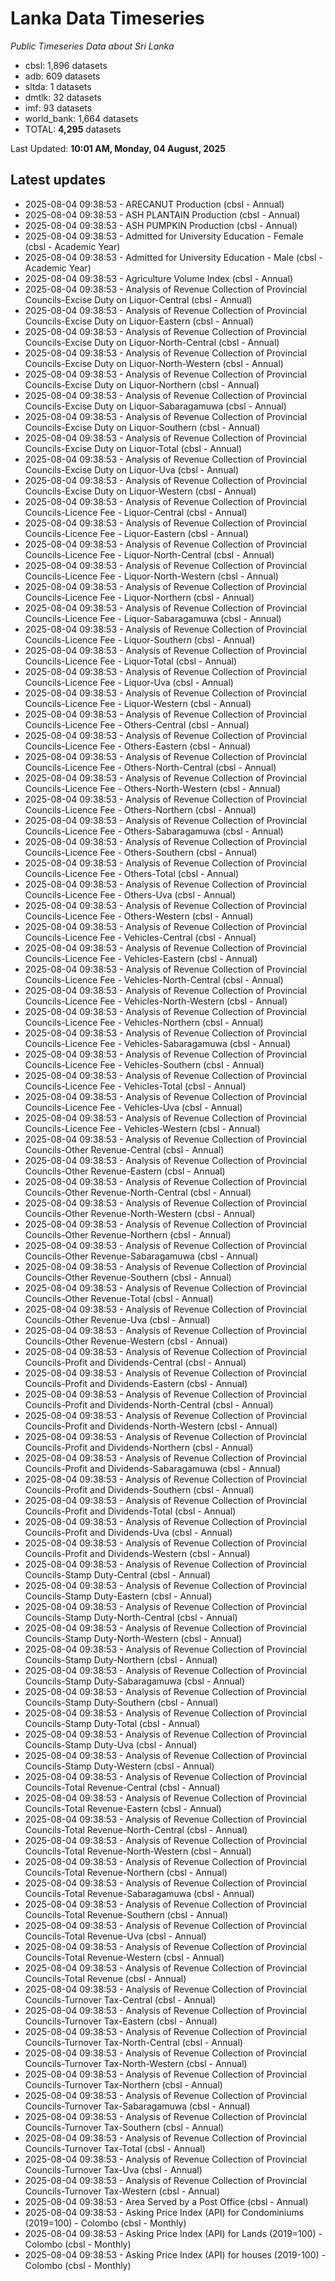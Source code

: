 # Lanka Data Timeseries
*Public Timeseries Data about Sri Lanka*

* cbsl: 1,896 datasets
* adb: 609 datasets
* sltda: 1 datasets
* dmtlk: 32 datasets
* imf: 93 datasets
* world_bank: 1,664 datasets
* TOTAL: **4,295** datasets

Last Updated: **10:01 AM, Monday, 04 August, 2025**

## Latest updates

* 2025-08-04 09:38:53 - ARECANUT Production (cbsl - Annual)
* 2025-08-04 09:38:53 - ASH PLANTAIN Production (cbsl - Annual)
* 2025-08-04 09:38:53 - ASH PUMPKIN Production (cbsl - Annual)
* 2025-08-04 09:38:53 - Admitted for University Education - Female (cbsl - Academic Year)
* 2025-08-04 09:38:53 - Admitted for University Education - Male (cbsl - Academic Year)
* 2025-08-04 09:38:53 - Agriculture Volume Index (cbsl - Annual)
* 2025-08-04 09:38:53 - Analysis of Revenue Collection of Provincial Councils-Excise Duty on Liquor-Central (cbsl - Annual)
* 2025-08-04 09:38:53 - Analysis of Revenue Collection of Provincial Councils-Excise Duty on Liquor-Eastern (cbsl - Annual)
* 2025-08-04 09:38:53 - Analysis of Revenue Collection of Provincial Councils-Excise Duty on Liquor-North-Central (cbsl - Annual)
* 2025-08-04 09:38:53 - Analysis of Revenue Collection of Provincial Councils-Excise Duty on Liquor-North-Western (cbsl - Annual)
* 2025-08-04 09:38:53 - Analysis of Revenue Collection of Provincial Councils-Excise Duty on Liquor-Northern (cbsl - Annual)
* 2025-08-04 09:38:53 - Analysis of Revenue Collection of Provincial Councils-Excise Duty on Liquor-Sabaragamuwa (cbsl - Annual)
* 2025-08-04 09:38:53 - Analysis of Revenue Collection of Provincial Councils-Excise Duty on Liquor-Southern (cbsl - Annual)
* 2025-08-04 09:38:53 - Analysis of Revenue Collection of Provincial Councils-Excise Duty on Liquor-Total (cbsl - Annual)
* 2025-08-04 09:38:53 - Analysis of Revenue Collection of Provincial Councils-Excise Duty on Liquor-Uva (cbsl - Annual)
* 2025-08-04 09:38:53 - Analysis of Revenue Collection of Provincial Councils-Excise Duty on Liquor-Western (cbsl - Annual)
* 2025-08-04 09:38:53 - Analysis of Revenue Collection of Provincial Councils-Licence Fee - Liquor-Central (cbsl - Annual)
* 2025-08-04 09:38:53 - Analysis of Revenue Collection of Provincial Councils-Licence Fee - Liquor-Eastern (cbsl - Annual)
* 2025-08-04 09:38:53 - Analysis of Revenue Collection of Provincial Councils-Licence Fee - Liquor-North-Central (cbsl - Annual)
* 2025-08-04 09:38:53 - Analysis of Revenue Collection of Provincial Councils-Licence Fee - Liquor-North-Western (cbsl - Annual)
* 2025-08-04 09:38:53 - Analysis of Revenue Collection of Provincial Councils-Licence Fee - Liquor-Northern (cbsl - Annual)
* 2025-08-04 09:38:53 - Analysis of Revenue Collection of Provincial Councils-Licence Fee - Liquor-Sabaragamuwa (cbsl - Annual)
* 2025-08-04 09:38:53 - Analysis of Revenue Collection of Provincial Councils-Licence Fee - Liquor-Southern (cbsl - Annual)
* 2025-08-04 09:38:53 - Analysis of Revenue Collection of Provincial Councils-Licence Fee - Liquor-Total (cbsl - Annual)
* 2025-08-04 09:38:53 - Analysis of Revenue Collection of Provincial Councils-Licence Fee - Liquor-Uva (cbsl - Annual)
* 2025-08-04 09:38:53 - Analysis of Revenue Collection of Provincial Councils-Licence Fee - Liquor-Western (cbsl - Annual)
* 2025-08-04 09:38:53 - Analysis of Revenue Collection of Provincial Councils-Licence Fee - Others-Central (cbsl - Annual)
* 2025-08-04 09:38:53 - Analysis of Revenue Collection of Provincial Councils-Licence Fee - Others-Eastern (cbsl - Annual)
* 2025-08-04 09:38:53 - Analysis of Revenue Collection of Provincial Councils-Licence Fee - Others-North-Central (cbsl - Annual)
* 2025-08-04 09:38:53 - Analysis of Revenue Collection of Provincial Councils-Licence Fee - Others-North-Western (cbsl - Annual)
* 2025-08-04 09:38:53 - Analysis of Revenue Collection of Provincial Councils-Licence Fee - Others-Northern (cbsl - Annual)
* 2025-08-04 09:38:53 - Analysis of Revenue Collection of Provincial Councils-Licence Fee - Others-Sabaragamuwa (cbsl - Annual)
* 2025-08-04 09:38:53 - Analysis of Revenue Collection of Provincial Councils-Licence Fee - Others-Southern (cbsl - Annual)
* 2025-08-04 09:38:53 - Analysis of Revenue Collection of Provincial Councils-Licence Fee - Others-Total (cbsl - Annual)
* 2025-08-04 09:38:53 - Analysis of Revenue Collection of Provincial Councils-Licence Fee - Others-Uva (cbsl - Annual)
* 2025-08-04 09:38:53 - Analysis of Revenue Collection of Provincial Councils-Licence Fee - Others-Western (cbsl - Annual)
* 2025-08-04 09:38:53 - Analysis of Revenue Collection of Provincial Councils-Licence Fee - Vehicles-Central (cbsl - Annual)
* 2025-08-04 09:38:53 - Analysis of Revenue Collection of Provincial Councils-Licence Fee - Vehicles-Eastern (cbsl - Annual)
* 2025-08-04 09:38:53 - Analysis of Revenue Collection of Provincial Councils-Licence Fee - Vehicles-North-Central (cbsl - Annual)
* 2025-08-04 09:38:53 - Analysis of Revenue Collection of Provincial Councils-Licence Fee - Vehicles-North-Western (cbsl - Annual)
* 2025-08-04 09:38:53 - Analysis of Revenue Collection of Provincial Councils-Licence Fee - Vehicles-Northern (cbsl - Annual)
* 2025-08-04 09:38:53 - Analysis of Revenue Collection of Provincial Councils-Licence Fee - Vehicles-Sabaragamuwa (cbsl - Annual)
* 2025-08-04 09:38:53 - Analysis of Revenue Collection of Provincial Councils-Licence Fee - Vehicles-Southern (cbsl - Annual)
* 2025-08-04 09:38:53 - Analysis of Revenue Collection of Provincial Councils-Licence Fee - Vehicles-Total (cbsl - Annual)
* 2025-08-04 09:38:53 - Analysis of Revenue Collection of Provincial Councils-Licence Fee - Vehicles-Uva (cbsl - Annual)
* 2025-08-04 09:38:53 - Analysis of Revenue Collection of Provincial Councils-Licence Fee - Vehicles-Western (cbsl - Annual)
* 2025-08-04 09:38:53 - Analysis of Revenue Collection of Provincial Councils-Other Revenue-Central (cbsl - Annual)
* 2025-08-04 09:38:53 - Analysis of Revenue Collection of Provincial Councils-Other Revenue-Eastern (cbsl - Annual)
* 2025-08-04 09:38:53 - Analysis of Revenue Collection of Provincial Councils-Other Revenue-North-Central (cbsl - Annual)
* 2025-08-04 09:38:53 - Analysis of Revenue Collection of Provincial Councils-Other Revenue-North-Western (cbsl - Annual)
* 2025-08-04 09:38:53 - Analysis of Revenue Collection of Provincial Councils-Other Revenue-Northern (cbsl - Annual)
* 2025-08-04 09:38:53 - Analysis of Revenue Collection of Provincial Councils-Other Revenue-Sabaragamuwa (cbsl - Annual)
* 2025-08-04 09:38:53 - Analysis of Revenue Collection of Provincial Councils-Other Revenue-Southern (cbsl - Annual)
* 2025-08-04 09:38:53 - Analysis of Revenue Collection of Provincial Councils-Other Revenue-Total (cbsl - Annual)
* 2025-08-04 09:38:53 - Analysis of Revenue Collection of Provincial Councils-Other Revenue-Uva (cbsl - Annual)
* 2025-08-04 09:38:53 - Analysis of Revenue Collection of Provincial Councils-Other Revenue-Western (cbsl - Annual)
* 2025-08-04 09:38:53 - Analysis of Revenue Collection of Provincial Councils-Profit and Dividends-Central (cbsl - Annual)
* 2025-08-04 09:38:53 - Analysis of Revenue Collection of Provincial Councils-Profit and Dividends-Eastern (cbsl - Annual)
* 2025-08-04 09:38:53 - Analysis of Revenue Collection of Provincial Councils-Profit and Dividends-North-Central (cbsl - Annual)
* 2025-08-04 09:38:53 - Analysis of Revenue Collection of Provincial Councils-Profit and Dividends-North-Western (cbsl - Annual)
* 2025-08-04 09:38:53 - Analysis of Revenue Collection of Provincial Councils-Profit and Dividends-Northern (cbsl - Annual)
* 2025-08-04 09:38:53 - Analysis of Revenue Collection of Provincial Councils-Profit and Dividends-Sabaragamuwa (cbsl - Annual)
* 2025-08-04 09:38:53 - Analysis of Revenue Collection of Provincial Councils-Profit and Dividends-Southern (cbsl - Annual)
* 2025-08-04 09:38:53 - Analysis of Revenue Collection of Provincial Councils-Profit and Dividends-Total (cbsl - Annual)
* 2025-08-04 09:38:53 - Analysis of Revenue Collection of Provincial Councils-Profit and Dividends-Uva (cbsl - Annual)
* 2025-08-04 09:38:53 - Analysis of Revenue Collection of Provincial Councils-Profit and Dividends-Western (cbsl - Annual)
* 2025-08-04 09:38:53 - Analysis of Revenue Collection of Provincial Councils-Stamp Duty-Central (cbsl - Annual)
* 2025-08-04 09:38:53 - Analysis of Revenue Collection of Provincial Councils-Stamp Duty-Eastern (cbsl - Annual)
* 2025-08-04 09:38:53 - Analysis of Revenue Collection of Provincial Councils-Stamp Duty-North-Central (cbsl - Annual)
* 2025-08-04 09:38:53 - Analysis of Revenue Collection of Provincial Councils-Stamp Duty-North-Western (cbsl - Annual)
* 2025-08-04 09:38:53 - Analysis of Revenue Collection of Provincial Councils-Stamp Duty-Northern (cbsl - Annual)
* 2025-08-04 09:38:53 - Analysis of Revenue Collection of Provincial Councils-Stamp Duty-Sabaragamuwa (cbsl - Annual)
* 2025-08-04 09:38:53 - Analysis of Revenue Collection of Provincial Councils-Stamp Duty-Southern (cbsl - Annual)
* 2025-08-04 09:38:53 - Analysis of Revenue Collection of Provincial Councils-Stamp Duty-Total (cbsl - Annual)
* 2025-08-04 09:38:53 - Analysis of Revenue Collection of Provincial Councils-Stamp Duty-Uva (cbsl - Annual)
* 2025-08-04 09:38:53 - Analysis of Revenue Collection of Provincial Councils-Stamp Duty-Western (cbsl - Annual)
* 2025-08-04 09:38:53 - Analysis of Revenue Collection of Provincial Councils-Total Revenue-Central (cbsl - Annual)
* 2025-08-04 09:38:53 - Analysis of Revenue Collection of Provincial Councils-Total Revenue-Eastern (cbsl - Annual)
* 2025-08-04 09:38:53 - Analysis of Revenue Collection of Provincial Councils-Total Revenue-North-Central (cbsl - Annual)
* 2025-08-04 09:38:53 - Analysis of Revenue Collection of Provincial Councils-Total Revenue-North-Western (cbsl - Annual)
* 2025-08-04 09:38:53 - Analysis of Revenue Collection of Provincial Councils-Total Revenue-Northern (cbsl - Annual)
* 2025-08-04 09:38:53 - Analysis of Revenue Collection of Provincial Councils-Total Revenue-Sabaragamuwa (cbsl - Annual)
* 2025-08-04 09:38:53 - Analysis of Revenue Collection of Provincial Councils-Total Revenue-Southern (cbsl - Annual)
* 2025-08-04 09:38:53 - Analysis of Revenue Collection of Provincial Councils-Total Revenue-Uva (cbsl - Annual)
* 2025-08-04 09:38:53 - Analysis of Revenue Collection of Provincial Councils-Total Revenue-Western (cbsl - Annual)
* 2025-08-04 09:38:53 - Analysis of Revenue Collection of Provincial Councils-Total Revenue (cbsl - Annual)
* 2025-08-04 09:38:53 - Analysis of Revenue Collection of Provincial Councils-Turnover Tax-Central (cbsl - Annual)
* 2025-08-04 09:38:53 - Analysis of Revenue Collection of Provincial Councils-Turnover Tax-Eastern (cbsl - Annual)
* 2025-08-04 09:38:53 - Analysis of Revenue Collection of Provincial Councils-Turnover Tax-North-Central (cbsl - Annual)
* 2025-08-04 09:38:53 - Analysis of Revenue Collection of Provincial Councils-Turnover Tax-North-Western (cbsl - Annual)
* 2025-08-04 09:38:53 - Analysis of Revenue Collection of Provincial Councils-Turnover Tax-Northern (cbsl - Annual)
* 2025-08-04 09:38:53 - Analysis of Revenue Collection of Provincial Councils-Turnover Tax-Sabaragamuwa (cbsl - Annual)
* 2025-08-04 09:38:53 - Analysis of Revenue Collection of Provincial Councils-Turnover Tax-Southern (cbsl - Annual)
* 2025-08-04 09:38:53 - Analysis of Revenue Collection of Provincial Councils-Turnover Tax-Total (cbsl - Annual)
* 2025-08-04 09:38:53 - Analysis of Revenue Collection of Provincial Councils-Turnover Tax-Uva (cbsl - Annual)
* 2025-08-04 09:38:53 - Analysis of Revenue Collection of Provincial Councils-Turnover Tax-Western (cbsl - Annual)
* 2025-08-04 09:38:53 - Area Served by a Post Office (cbsl - Annual)
* 2025-08-04 09:38:53 - Asking Price Index (API) for Condominiums (2019=100) - Colombo (cbsl - Monthly)
* 2025-08-04 09:38:53 - Asking Price Index (API) for Lands (2019=100) - Colombo (cbsl - Monthly)
* 2025-08-04 09:38:53 - Asking Price Index (API) for houses (2019-100) - Colombo (cbsl - Monthly)